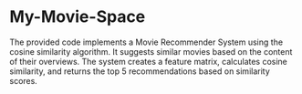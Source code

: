 # My-Movie-Space
The provided code implements a Movie Recommender System using the cosine similarity algorithm.
It suggests similar movies based on the content of their overviews. The system creates a feature matrix, 
calculates cosine similarity, and returns the top 5 recommendations based on similarity scores.
